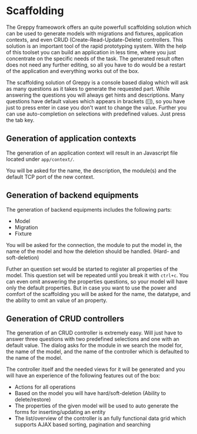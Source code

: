 # Scaffolding

The Greppy frameowork offers an quite powerfull scaffolding solution which
can be used to generate models with migrations and fixtures, application
contexts, and even CRUD (Create-Read-Update-Delete) controllers. This solution
is an important tool of the rapid prototyping system. With the
help of this toolset you can build an application in less time, where
you just concentrate on the specific needs of the task. The generated
result often does not need any further editing, so all you have to do
would be a restart of the application and everything works out of the box.

The scaffolding solution of Greppy is a console based dialog which will
ask as many questions as it takes to generate the requested part.
While answering the questions you will always get hints and descriptions.
Many questions have default values which appears in brackets ([]), so you have
just to press enter in case you don't want to change the value. Further you
can use auto-completion on selections with predefined values. Just press the tab key.

## Generation of application contexts

The generation of an application context will result in an Javascript file
located under ``app/context/``.

You will be asked for the name, the description, the module(s) and
the default TCP port of the new context.

## Generation of backend equipments

The generation of backend equipments includes the following parts:

* Model
* Migration
* Fixture

You will be asked for the connection, the module to put the model in,
the name of the model and how the deletion should be handled. (Hard- and
soft-deletion)

Futher an question set would be started to register all properties of the
model. This question set will be repeated until you break it with ``ctrl+c``.
You can even omit answering the properties questions, so your model will
have only the default properties. But in case you want to use the power and
comfort of the scaffolding you will be asked for the name, the datatype,
and the ability to omit an value of an property.

## Generation of CRUD controllers

The generation of an CRUD controller is extremely easy. Will just have to
answer three questions with two predefined selections and one with an default
value. The dialog asks for the module in we search the model for, the name
of the model, and the name of the controller which is defaulted to the name
of the model.

The controller itself and the needed views for it will be generated and
you will have an experience of the following features out of the box:

* Actions for all operations
* Based on the model you will have hard/soft-deletion (Ability to delete/restore)
* The properties of the given model will be used to auto generate the forms
  for inserting/updating an entity
* The list/overview of the controller is an fully functional data grid
  which supports AJAX based sorting, pagination and searching

